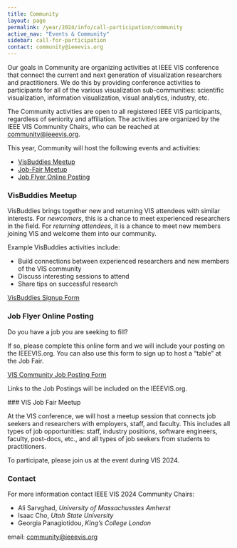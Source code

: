 ```yaml
---
title: Community
layout: page
permalink: /year/2024/info/call-participation/community
active_nav: "Events & Community"
sidebar: call-for-participation
contact: community@ieeevis.org
---
```


Our goals in Community are organizing activities at IEEE VIS conference that connect the current and next generation of visualization researchers and practitioners. We do this by providing conference activities to participants for all of the various visualization sub-communities: scientific visualization, information visualization, visual analytics, industry, etc. 

The Community activities are open to all registered IEEE VIS participants, regardless of seniority and affiliation. The activities are organized by the IEEE VIS Community Chairs, who can be reached at [community@ieeevis.org](community@ieeevis.org).

This year, Community will host the following events and activities:

* [VisBuddies Meetup](#visbuddies)
* [Job-Fair Meetup](#ajf)
* [Job Flyer Online Posting](#job-flyers)
<!-- * [Student Mentorship Program](#smp) -->

### <a name="visbuddies"></a>VisBuddies Meetup
<!-- **Tuesday, 27 October 2020, 13:40:00 Mountain Time** -->
<!-- **Tuesday, 18 October 2022, 12:00:00 CST in OK Station 4** -->
<!-- **Tuesday 24 October 2023, 12:00:00 AEDT room 101/102** -->


VisBuddies brings together new and returning VIS attendees with similar interests. For *newcomers*, this is a chance to meet experienced researchers in the field. For *returning attendees*, it is a chance to meet new members joining VIS and welcome them into our community. 

Example VisBuddies activities include:
* Build connections between experienced researchers and new members of the VIS community
* Discuss interesting sessions to attend
* Share tips on successful research

[VisBuddies Signup Form](https://forms.gle/nfJ28A1ytrmkYugd7)

### <a name="job-flyers"></a>Job Flyer Online Posting

Do you have a job you are seeking to fill? 

If so, please complete this online form and we will include your posting on the IEEEVIS.org.  You can also use this form to sign up to host a “table” at the Job Fair.

[VIS Community Job Posting Form](https://forms.gle/jq9nmjv6ZYEZPHWu9)

Links to the Job Postings will be included on the IEEEVIS.org.

<!-- [**Job Postings**]() --!>

### <a name="ajf"></a>VIS Job Fair Meetup
<!-- **Wednesday, 19 October 2022, 15:45:00 CST in OK Station 2+3** -->
<!-- **Thursday, 26 October 2023, 17:00:00 AEDT room 101/102** -->


At the VIS conference, we will host a meetup session that connects job seekers and researchers with employers, staff, and faculty.
This includes all types of job opportunities: staff, industry positions, software engineers, faculty, post-docs, etc., and all types of job seekers from students to practitioners. 

To participate, please join us at the event during VIS 2024.

<!--### <a name="smp"></a>Student Mentorship Program -->
<!--**Thursday, 29 October 2020, 13:40:00 Mountain Time**-->
<!-- Students are invited to participate in a one-hour session during which they may ask questions and advice from industry experts. This is your opportunity to get expert advice on career next steps, career choices, and insights into working in the industry. For more information about the Student Mentorship Program contact [supporters@ieeevis.org](supporters@ieeevis.org). -->

### Contact
For more information contact IEEE VIS 2024 Community Chairs:

* Ali Sarvghad, 	*University of Massachusstes Amherst*
* Isaac Cho, 	*Utah State University*
* Georgia Panagiotidou, *King’s College London*

email: [community@ieeevis.org](community@ieeevis.org)
